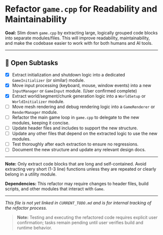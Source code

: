 # Refactor `game.cpp` for Readability and Maintainability

**Goal:** Slim down `game.cpp` by extracting large, logically grouped code blocks into separate modules/files. This will improve readability, maintainability, and make the codebase easier to work with for both humans and AI tools.

---

## 📝 Open Subtasks

- [x] Extract initialization and shutdown logic into a dedicated `GameInitializer` (or similar) module.
- [x] Move input processing (keyboard, mouse, window events) into a new `InputManager` or `GameInput` module. (User confirmed complete)
- [x] Extract world/segment/chunk generation logic into a `WorldSetup` or `WorldInitializer` module.
- [ ] Move mesh rendering and debug rendering logic into a `GameRenderer` or `RenderManager` module.
- [ ] Refactor the main game loop in `game.cpp` to delegate to the new modules, keeping it concise.
- [ ] Update header files and includes to support the new structure.
- [ ] Update any other files that depend on the extracted logic to use the new modules.
- [ ] Test thoroughly after each extraction to ensure no regressions.
- [ ] Document the new structure and update any relevant design docs.

---

**Note:** Only extract code blocks that are long and self-contained. Avoid extracting very short (1-3 line) functions unless they are repeated or clearly belong in a utility module.

**Dependencies:** This refactor may require changes to header files, build scripts, and other modules that interact with `Game`.

---

*This file is not yet linked in `CURRENT_TODO.md` and is for internal tracking of the refactor process.*
>
> **Note:** Testing and executing the refactored code requires explicit user confirmation; tasks remain pending until user verifies build and runtime behavior.
